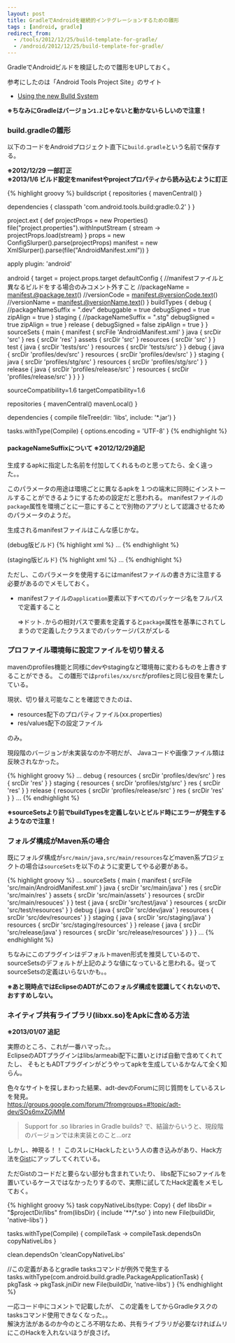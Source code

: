 ```yaml
---
layout: post
title: GradleでAndroidを継続的インテグレーションするための雛形
tags : [android, gradle]
redirect_from:
  - /tools/2012/12/25/build-template-for-gradle/
  - /android/2012/12/25/build-template-for-gradle/
---
```


GradleでAndroidビルドを検証したので雛形をUPしておく。

参考にしたのは「Android Tools Project Site」のサイト

* [Using the new Bulld System](http://tools.android.com/tech-docs/new-build-system/using-the-new-build-system)

__※ちなみにGradleはバージョン`1.2`じゃないと動かないらしいので注意！__


### build.gradleの雛形

以下のコードをAndroidプロジェクト直下に`build.gradle`という名前で保存する。

__※2012/12/29 一部訂正__  
__※2013/1/6 ビルド設定をmanifestやprojectプロパティから読み込むように訂正__  

{% highlight groovy %}
buildscript {
  repositories {
    mavenCentral()
  }

  dependencies {
    classpath 'com.android.tools.build:gradle:0.2'
  }
}

project.ext {
  def projectProps = new Properties()
  file("project.properties").withInputStream {
    stream -> projectProps.load(stream)
  }
  props = new ConfigSlurper().parse(projectProps)
  manifest = new XmlSlurper().parse(file("AndroidManifest.xml"))
}

apply plugin: 'android'

android {
  target = project.props.target
  defaultConfig {
    //manifestファイルと異なるビルドをする場合のみコメント外すこと
    //packageName = manifest.@package.text()
    //versionCode = manifest.@versionCode.text()
    //versionName = manifest.@versionName.text()
  }
  buildTypes {
    debug {
      //packageNameSuffix = ".dev"
      debuggable = true
      debugSigned = true
      zipAlign = true
    }
    staging {
      //packageNameSuffix = ".stg"
      debugSigned = true
      zipAlign = true
    }
    release {
      debugSigned = false
      zipAlign = true
    }
  }
  sourceSets {
    main {
      manifest {
        srcFile 'AndroidManifest.xml'
      }
      java {
        srcDir 'src'
      }
      res {
        srcDir 'res'
      }
      assets {
        srcDir 'src'
      }
      resources {
        srcDir 'src'
      }
    }
    test {
      java {
        srcDir 'tests/src'
      }
      resources {
        srcDir 'tests/src'
      }
    }
    debug {
      java {
        srcDir 'profiles/dev/src'
      }
      resources {
        srcDir 'profiles/dev/src'
      }
    }
    staging {
      java {
        srcDir 'profiles/stg/src'
      }
      resources {
        srcDir 'profiles/stg/src'
      }
    }
    release {
      java {
        srcDir 'profiles/release/src'
      }
      resources {
        srcDir 'profiles/release/src'
      }
    }
  }
}

sourceCompatibility=1.6
targetCompatibility=1.6

repositories {
  mavenCentral()
  mavenLocal()
}

dependencies {
  compile fileTree(dir: 'libs', include: '*.jar')
}

tasks.withType(Compile) {
  options.encoding = 'UTF-8'
}
{% endhighlight %}

#### packageNameSuffixについて __※2012/12/29追記__
生成するapkに指定した名前を付加してくれるものと思ってたら、全く違った。。

このパラメータの用途は環境ごとに異なるapkを１つの端末に同時にインストールすることができるようにするための設定だと思われる。
manifestファイルの`package`属性を環境ごとに一意にすることで別物のアプリとして認識させるためのパラメータのようだ。

生成されるmanifestファイルはこんな感じかな。

(debug版ビルド)
{% highlight xml %}
<manifest xmlns:android="http://schemas.android.com/apk/res/android"
      package="com.ogaclejapan.dev"
      android:versionCode="1"
      android:versionName="1.0">
      ...
</manifest>
{% endhighlight %}

(staging版ビルド)
{% highlight xml %}
<manifest xmlns:android="http://schemas.android.com/apk/res/android"
      package="com.ogaclejapan.stg"
      android:versionCode="1"
      android:versionName="1.0">
      ...
</manifest>
{% endhighlight %}

ただし、このパラメータを使用するにはmanifestファイルの書き方に注意する必要があるのでメモしておく。

* manifestファイルの`application`要素以下すべてのパッケージ名をフルパスで定義すること

  ⇒ドット`.`からの相対パスで要素を定義すると`package`属性を基準にされてしまうので定義したクラスまでのパッケージパスがズレる


### プロファイル環境毎に設定ファイルを切り替える

mavenのprofiles機能と同様にdevやstagingなど環境毎に変わるものを上書きすることができる。
この雛形では`profiles/xx/src`がprofilesと同じ役目を果たしている。

現状、切り替え可能なことを確認できたのは、

* resources配下のプロパティファイル(xx.properties)
* res/values配下の設定ファイル

のみ。

現段階のバージョンが未実装なのか不明だが、
Javaコードや画像ファイル類は反映されなかった。

{% highlight groovy %}
...
    debug {
      resources {
        srcDir 'profiles/dev/src'
      }
      res {
        srcDir 'res'
      }
    }
    staging {
      resources {
        srcDir 'profiles/stg/src'
      }
      res {
        srcDir 'res'
      }
    }
    release {
      resources {
        srcDir 'profiles/release/src'
      }
      res {
        srcDir 'res'
      }
    }
...
{% endhighlight %}

__※sourceSetsより前でbuildTypesを定義しないとビルド時にエラーが発生するようなので注意！__

### フォルダ構成がMaven系の場合

既にフォルダ構成が`src/main/java,src/main/resources`などmaven系プロジェクトの場合は`sourceSets`を以下のように変更してやる必要がある。

{% highlight groovy %}
...
  sourceSets {
    main {
      manifest {
        srcFile 'src/main/AndroidManifest.xml'
      }
      java {
        srcDir 'src/main/java'
      }
      res {
        srcDir 'src/main/res'
      }
      assets {
        srcDir 'src/main/assets'
      }
      resources {
        srcDir 'src/main/resouces'
      }
    }
    test {
      java {
        srcDir 'src/test/java'
      }
      resources {
        srcDir 'src/test/resources'
      }
    }
    debug {
      java {
        srcDir 'src/dev/java'
      }
      resources {
        srcDir 'src/dev/resources'
      }
    }
    staging {
      java {
        srcDir 'src/staging/java'
      }
      resources {
        srcDir 'src/staging/resources'
      }
    }
    release {
      java {
        srcDir 'src/release/java'
      }
      resources {
        srcDir 'src/release/resources'
      }
    }
  }
...
{% endhighlight %}

ちなみにこのプラグインはデフォルトmaven形式を推奨しているので、sourceSetsのデフォルトが上記のような値になっていると思われる。従ってsourceSetsの定義はいらないかも。。

__※あと現時点ではEclipseのADTがこのフォルダ構成を認識してくれないので、おすすめしない。__

### ネイティブ共有ライブラリ(libxx.so)をApkに含める方法

__※2013/01/07 追記__  

実際のところ、これが一番ハマった。。  
EclipseのADTプラグインはlibs/armeabi配下に置いとけば自動で含めてくれてたし、
そもともADTプラグインがどうやってapkを生成しているかなんて全く知らん。

色々なサイトを探しまわった結果、adt-devのForumに同じ質問をしているスレを発見。  
<https://groups.google.com/forum/?fromgroups=#!topic/adt-dev/SOs6mxZGjMM>

> Support for .so libraries in Gradle builds?
で、結論からいうと、現段階のバージョンでは未実装とのこと…orz  

しかし、神現る！！
このスレにHackしたという人の書き込みがあり、Hack方法を[Gist](https://gist.github.com/4226923)にアップしてくれている。  

ただGistのコードだと要らない部分も含まれていたり、
libs配下にsoファイルを置いているケースではなかったりするので、実際に試してたHack定義をメモしておく。

{% highlight groovy %}
task copyNativeLibs(type: Copy) {
  def libsDir = "$projectDir/libs"
  from(libsDir) { include '**/*.so' }
  into new File(buildDir, 'native-libs')
}

tasks.withType(Compile) { compileTask -> compileTask.dependsOn copyNativeLibs }

clean.dependsOn 'cleanCopyNativeLibs'

//この定義があるとgradle tasksコマンドが例外で発生する
tasks.withType(com.android.build.gradle.PackageApplicationTask) { pkgTask ->
  pkgTask.jniDir new File(buildDir, 'native-libs')
}
{% endhighlight %}

一応コード中にコメントで記載したが、
この定義をしてからGradleタスクのtasksコマンド使用できなくなった。。  
解決方法があるのか今のところ不明なため、共有ライブラリが必要なければムリにこのHackを入れないほうが良さげ。
